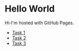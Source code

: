 <html>
<head><title>SmartCity-AR solution of 'Rafid'.</title></head>
<!-- defines the default zoom for mobile devices -->
<meta name="viewport" content="width=device-width, initial-scale=1" />
<body>
<h1>Hello World</h1>
<p>Hi-I'm hosted with GitHub Pages.</p>
    <ul>
        <!-- navigation to the solutions of tasks -->
        <li><a href="SmartCity-AR/task1.html">Task 1</a></li>
        <li><a href="SmartCity-AR/task2.html">Task 2</a></li>
        <li><a href="SmartCity-AR/task3.html">Task 3</a></li>
    </ul>
</body>
</html>